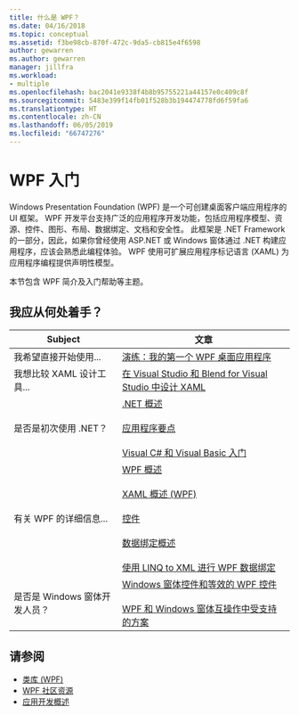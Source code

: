 ```yaml
---
title: 什么是 WPF？
ms.date: 04/16/2018
ms.topic: conceptual
ms.assetid: f3be98cb-870f-472c-9da5-cb815e4f6598
author: gewarren
ms.author: gewarren
manager: jillfra
ms.workload:
- multiple
ms.openlocfilehash: bac2041e9338f4b8b95755221a44157e0c409c8f
ms.sourcegitcommit: 5483e399f14fb01f528b3b194474778fd6f59fa6
ms.translationtype: HT
ms.contentlocale: zh-CN
ms.lasthandoff: 06/05/2019
ms.locfileid: "66747276"
---
```

# <a name="get-started-with-wpf"></a>WPF 入门

Windows Presentation Foundation (WPF) 是一个可创建桌面客户端应用程序的 UI 框架。 WPF 开发平台支持广泛的应用程序开发功能，包括应用程序模型、资源、控件、图形、布局、数据绑定、文档和安全性。 此框架是 .NET Framework 的一部分，因此，如果你曾经使用 ASP.NET 或 Windows 窗体通过 .NET 构建应用程序，应该会熟悉此编程体验。 WPF 使用可扩展应用程序标记语言 (XAML) 为应用程序编程提供声明性模型。

本节包含 WPF 简介及入门帮助等主题。

## <a name="where-should-i-start"></a>我应从何处着手？

|Subject|文章|
|-|-|
|我希望直接开始使用...|[演练：我的第一个 WPF 桌面应用程序](/dotnet/framework/wpf/getting-started/walkthrough-my-first-wpf-desktop-application)|
|我想比较 XAML 设计工具...|[在 Visual Studio 和 Blend for Visual Studio 中设计 XAML](../designers/designing-xaml-in-visual-studio.md)|
|是否是初次使用 .NET？|[.NET 概述](/dotnet/framework/get-started/overview)<br /><br /> [应用程序要点](/dotnet/standard/application-essentials)<br /><br /> [Visual C# 和 Visual Basic 入门](../ide/quickstart-visual-basic-console.md)|
|有关 WPF 的详细信息...|[WPF 概述](../designers/introduction-to-wpf.md)<br /><br /> [XAML 概述 (WPF)](/dotnet/framework/wpf/advanced/xaml-overview-wpf)<br /><br /> [控件](/dotnet/framework/wpf/controls/)<br /><br /> [数据绑定概述](/dotnet/framework/wpf/data/data-binding-overview)<br /><br /> [使用 LINQ to XML 进行 WPF 数据绑定](../designers/wpf-data-binding-with-linq-to-xml-overview.md)|
|是否是 Windows 窗体开发人员？|[Windows 窗体控件和等效的 WPF 控件](/dotnet/framework/wpf/advanced/windows-forms-controls-and-equivalent-wpf-controls)<br /><br /> [WPF 和 Windows 窗体互操作中受支持的方案](/dotnet/framework/wpf/advanced/wpf-and-windows-forms-interoperation)|

## <a name="see-also"></a>请参阅

- [类库 (WPF)](/dotnet/framework/wpf/class-library-wpf)
- [WPF 社区资源](/dotnet/framework/wpf/getting-started/community-feedback)
- [应用开发概述](/dotnet/framework/wpf/app-development/index)
